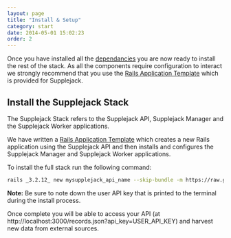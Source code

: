 ```yaml
---
layout: page
title: "Install & Setup"
category: start
date: 2014-05-01 15:02:23
order: 2
---
```


Once you have installed all the [dependancies](supplejack/start/dependancies.html) you are now ready to install the rest of the stack. As all the components require configuration to interact we strongly recommend that you use the [Rails Application Template](http://guides.rubyonrails.org/rails_application_templates.html) which is provided for Supplejack.

## Install the Supplejack Stack

The Supplejack Stack refers to the Supplejack API, Supplejack Manager and the Supplejack Worker applications. 

We have written a [Rails Application Template](http://guides.rubyonrails.org/rails_application_templates.html) which creates a new Rails application using the Supplejack API and then installs and configures the Supplejack Manager and Supplejack Worker applications.

To install the full stack run the following command:

```bash
rails _3.2.12_ new mysupplejack_api_name --skip-bundle -m https://raw.github.com/digitalnz/supplejack_installation/master/supplejack_api_template.rb
```

**Note:** Be sure to note down the user API key that is printed to the terminal during the install process.

Once complete you will be able to access your API (at http://localhost:3000/records.json?api_key=USER_API_KEY) and harvest new data from external sources.
